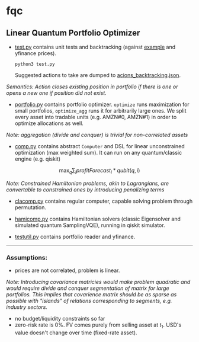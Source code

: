 # fqc

## Linear Quantum Portfolio Optimizer

- [test.py](test.py) contains unit tests and backtracking (against [example](example_portfolio.csv) and yfinance prices). 

    ``python3 test.py``

    Suggested actions to take are dumped to [acions_backtracking.json](actions_backtracking.json). 

*Semantics: Action closes existing position in portfolio if there is one or opens a new one if position did not exist.*

- [portfolio.py](portfolio.py) contains portfolio optimizer. `optimize` runs maximization for small portfolios, `optimize_agg` runs it for arbitrarily large ones. 
We split every asset into tradable units (e.g. AMZN#0, AMZN#1) in order to optimize allocations as well.

*Note: aggregation (divide and conquer) is trivial for non-correlated assets*

- [comp.py](comp.py) contains abstract `Computer` and DSL for linear unconstrained optimization (max weighted sum). It can run on any quantum/classic engine (e.g. qiskit)

$$\max_q \sum_i profitForecast_i * qubit(q, i)$$

*Note: Constrained Hamiltonian problems, akin to Lagrangians, are convertable to constrained ones by introducing penalizing terms*

- [clacomp.py](clacomp.py) contains regular computer, capable solving problem through permutation.

- [hamicomp.py](hamicomp.py) contains Hamiltonian solvers (classic Eigensolver and simulated quantum SamplingVQE), running in qiskit simulator.

- [testutil.py](testutil.py) contains portfolio reader and yfinance.

----
### Assumptions:
- prices are not correlated, problem is linear. 

*Note: Introducing covariance matricies would make problem quadratic and would require divide and conquer segmentation of matrix for large portfolios. This implies that covarience matrix should be as sparse as possible with "islands" of relations corresponding to segments, e.g. industry sectors.*

- no budget/liquidity constraints so far
- zero-risk rate is 0%. FV comes purely from selling asset at $t_1$. USD's value doesn't change over time (fixed-rate asset).

